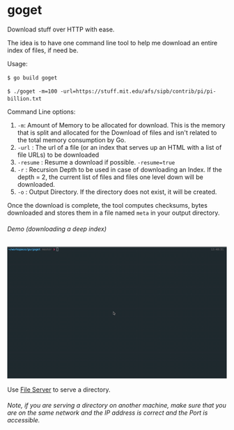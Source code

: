 # goget
Download stuff over HTTP with ease.

The idea is to have one command line tool to help me download an entire index of files, if need be.

Usage:

`$ go build goget`

`$ ./goget -m=100 -url=https://stuff.mit.edu/afs/sipb/contrib/pi/pi-billion.txt`

Command Line options:
  1. `-m`: Amount of Memory to be allocated for download. This is the memory that is split and allocated for the Download of files and isn't related to the total memory consumption by Go.
  2. `-url` : The url of a file (or an index that serves up an HTML with a list of file URLs) to be downloaded
  3. `-resume` : Resume a download if possible. `-resume=true`
  4. `-r` : Recursion Depth to be used in case of downloading an Index. If the depth = 2, the current list of files and files one level down will be downloaded.
  5. `-o` : Output Directory. If the directory does not exist, it will be created.

Once the download is complete, the tool computes checksums, bytes downloaded and stores them in a file named `meta` in your output directory.

###### Demo (downloading a deep index)
![](Demo-new.gif)

Use [File Server](https://github.com/unsubd/scripts/blob/main/server.go) to serve a directory.


###### Note, if you are serving a directory on another machine, make sure that you are on the same network and the IP address is correct and the Port is accessible.
